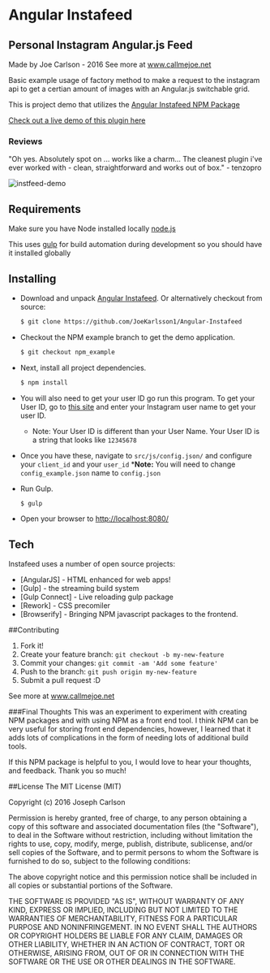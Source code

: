 # Angular Instafeed
## Personal Instagram Angular.js Feed

Made by Joe Carlson - 2016
See more at www.callmejoe.net

Basic example usage of factory method to make a request to the instagram api to get a certian amount of images with an Angular.js switchable grid.

This is project demo that utilizes the [Angular Instafeed NPM Package](https://www.npmjs.com/package/angular-instafeed)

[Check out a live demo of this plugin here](https://www.callmejoe.net/portfolio/instafeed-angular-js-instagram-feed/)

### Reviews
"Oh yes. Absolutely spot on ... works like a charm... The cleanest plugin i've ever worked with - clean, straightforward and works out of box." - tenzopro

![instfeed-demo](https://cloud.githubusercontent.com/assets/4650739/13266964/ac6deb2e-da1e-11e5-9e80-773c19327caa.jpg)

## Requirements
Make sure you have Node installed locally [node.js](https://nodejs.org/en/)

This uses [gulp](http://gulpjs.com/) for build automation during development so you should have it installed globally

## Installing
* Download and unpack [Angular Instafeed](https://github.com/JoeKarlsson1/Angular-Instafeed/tree/npm_example). Or alternatively checkout from source:

    ```bash
    $ git clone https://github.com/JoeKarlsson1/Angular-Instafeed
    ```

* Checkout the NPM example branch to get the demo application.
    ```bash
    $ git checkout npm_example
    ```

* Next, install all project dependencies.

    ```bash
    $ npm install
    ```

* You will also need to get your user ID go run this program. To get your User ID, go to [this site](http://jelled.com/instagram/lookup-user-id) and enter your Instagram user name to get your user ID.
  *  Note: Your User ID is different than your User Name. Your User ID is a string that looks like ```12345678```

* Once you have these, navigate to ```src/js/config.json/``` and configure your ```client_id``` and your ```user_id```
    *__Note:__ You will need to change ```config_example.json``` name to ```config.json```

* Run Gulp.

    ```bash
    $ gulp
    ```

* Open your browser to [http://localhost:8080/](http://localhost:8080/)

## Tech
Instafeed uses a number of open source projects:
* [AngularJS] - HTML enhanced for web apps!
* [Gulp] - the streaming build system
* [Gulp Connect] - Live reloading gulp package
* [Rework] - CSS precomiler
* [Browserify] - Bringing NPM javascript packages to the frontend.

##Contributing
1. Fork it!
2. Create your feature branch: ```git checkout -b my-new-feature```
3. Commit your changes: ```git commit -am 'Add some feature'```
4. Push to the branch: ````git push origin my-new-feature````
5. Submit a pull request :D

See more at www.callmejoe.net

###Final Thoughts
This was an experiment to experiment with creating NPM packages and with using NPM as a front end tool. I think NPM can be very useful for storing front end dependencies, however, I learned that it adds lots of complications in the form of needing lots of additional build tools.

If this NPM package is helpful to you, I would love to hear your thoughts, and feedback. Thank you so much!

##License
The MIT License (MIT)

Copyright (c) 2016 Joseph Carlson

Permission is hereby granted, free of charge, to any person obtaining a copy
of this software and associated documentation files (the "Software"), to deal
in the Software without restriction, including without limitation the rights
to use, copy, modify, merge, publish, distribute, sublicense, and/or sell
copies of the Software, and to permit persons to whom the Software is
furnished to do so, subject to the following conditions:

The above copyright notice and this permission notice shall be included in all
copies or substantial portions of the Software.

THE SOFTWARE IS PROVIDED "AS IS", WITHOUT WARRANTY OF ANY KIND, EXPRESS OR
IMPLIED, INCLUDING BUT NOT LIMITED TO THE WARRANTIES OF MERCHANTABILITY,
FITNESS FOR A PARTICULAR PURPOSE AND NONINFRINGEMENT. IN NO EVENT SHALL THE
AUTHORS OR COPYRIGHT HOLDERS BE LIABLE FOR ANY CLAIM, DAMAGES OR OTHER
LIABILITY, WHETHER IN AN ACTION OF CONTRACT, TORT OR OTHERWISE, ARISING FROM,
OUT OF OR IN CONNECTION WITH THE SOFTWARE OR THE USE OR OTHER DEALINGS IN THE
SOFTWARE.
